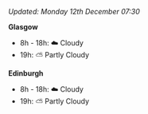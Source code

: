 *Updated: Monday 12th December 07:30*

**Glasgow**

* 8h - 18h: :cloud: Cloudy
* 19h: :partly_sunny: Partly Cloudy

**Edinburgh**

* 8h - 18h: :cloud: Cloudy
* 19h: :partly_sunny: Partly Cloudy
